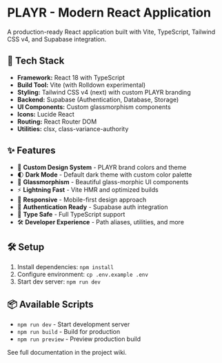 # PLAYR - Modern React Application

A production-ready React application built with Vite, TypeScript, Tailwind CSS v4, and Supabase integration.

## 🚀 Tech Stack

- **Framework:** React 18 with TypeScript
- **Build Tool:** Vite (with Rolldown experimental)
- **Styling:** Tailwind CSS v4 (next) with custom PLAYR branding
- **Backend:** Supabase (Authentication, Database, Storage)
- **UI Components:** Custom glassmorphism components
- **Icons:** Lucide React
- **Routing:** React Router DOM
- **Utilities:** clsx, class-variance-authority

## ✨ Features

- 🎨 **Custom Design System** - PLAYR brand colors and theme
- 🌓 **Dark Mode** - Default dark theme with custom color palette
- 💎 **Glassmorphism** - Beautiful glass-morphic UI components
- ⚡ **Lightning Fast** - Vite HMR and optimized builds
- 📱 **Responsive** - Mobile-first design approach
- 🔐 **Authentication Ready** - Supabase auth integration
- 🎯 **Type Safe** - Full TypeScript support
- 🛠️ **Developer Experience** - Path aliases, utilities, and more

## 🛠️ Setup

1. Install dependencies: `npm install`
2. Configure environment: `cp .env.example .env`
3. Start dev server: `npm run dev`

## 📦 Available Scripts

- `npm run dev` - Start development server
- `npm run build` - Build for production
- `npm run preview` - Preview production build

See full documentation in the project wiki.
